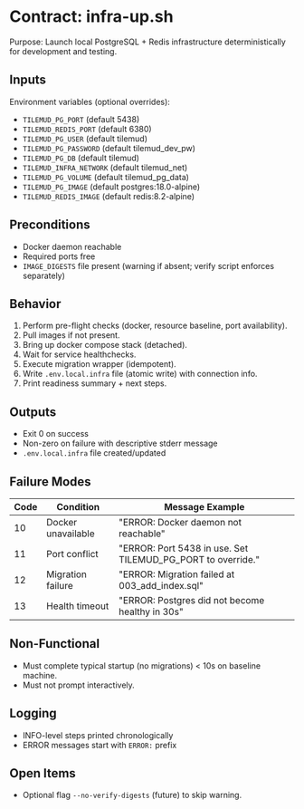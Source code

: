 # Contract: infra-up.sh

Purpose: Launch local PostgreSQL + Redis infrastructure deterministically for development and testing.

## Inputs
Environment variables (optional overrides):
- `TILEMUD_PG_PORT` (default 5438)
- `TILEMUD_REDIS_PORT` (default 6380)
- `TILEMUD_PG_USER` (default tilemud)
- `TILEMUD_PG_PASSWORD` (default tilemud_dev_pw)
- `TILEMUD_PG_DB` (default tilemud)
- `TILEMUD_INFRA_NETWORK` (default tilemud_net)
- `TILEMUD_PG_VOLUME` (default tilemud_pg_data)
- `TILEMUD_PG_IMAGE` (default postgres:18.0-alpine)
- `TILEMUD_REDIS_IMAGE` (default redis:8.2-alpine)

## Preconditions
- Docker daemon reachable
- Required ports free
- `IMAGE_DIGESTS` file present (warning if absent; verify script enforces separately)

## Behavior
1. Perform pre-flight checks (docker, resource baseline, port availability).
2. Pull images if not present.
3. Bring up docker compose stack (detached).
4. Wait for service healthchecks.
5. Execute migration wrapper (idempotent).
6. Write `.env.local.infra` file (atomic write) with connection info.
7. Print readiness summary + next steps.

## Outputs
- Exit 0 on success
- Non-zero on failure with descriptive stderr message
- `.env.local.infra` file created/updated

## Failure Modes
| Code | Condition | Message Example |
|------|-----------|-----------------|
| 10 | Docker unavailable | "ERROR: Docker daemon not reachable" |
| 11 | Port conflict | "ERROR: Port 5438 in use. Set TILEMUD_PG_PORT to override." |
| 12 | Migration failure | "ERROR: Migration failed at 003_add_index.sql" |
| 13 | Health timeout | "ERROR: Postgres did not become healthy in 30s" |

## Non-Functional
- Must complete typical startup (no migrations) < 10s on baseline machine.
- Must not prompt interactively.

## Logging
- INFO-level steps printed chronologically
- ERROR messages start with `ERROR:` prefix

## Open Items
- Optional flag `--no-verify-digests` (future) to skip warning.

